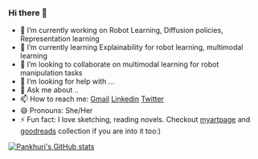 ### Hi there 👋
<!--
**pankhurivanjani/pankhurivanjani** is a ✨ _special_ ✨ repository because its `README.md` (this file) appears on your GitHub profile.
Here are some ideas to get you started:
-->


- 🔭 I’m currently working on Robot Learning, Diffusion policies, Representation learning 
- 🌱 I’m currently learning Explainability for robot learning, multimodal learning
- 👯 I’m looking to collaborate on multimodal learning for robot manipulation tasks
- 🤔 I’m looking for help with ... 
- 💬 Ask me about ..
- 📫 How to reach me: [Gmail](pankhurivanjani@gmail.com) [Linkedin](https://www.linkedin.com/in/pankhuri-vanjani-767283101/) [Twitter](https://twitter.com/VanjaniPankhuri)
- 😄 Pronouns: She/Her
- ⚡ Fun fact: I love sketching, reading novels. Checkout [myartpage](https://www.instagram.com/alchemy_with_shades/) and [goodreads](https://www.goodreads.com/user/show/40679683-pankhuri-vanjani) collection if you are into it too:)


[![Pankhuri's GitHub stats](https://github-readme-stats.vercel.app/api?username=pankhurivanjani)](https://github.com/anuraghazra/github-readme-stats)


